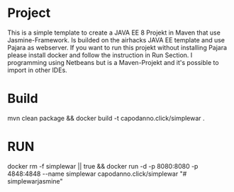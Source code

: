 # Project

This is a simple template to create a JAVA EE 8 Projekt in Maven that use Jasmine-Framework. 
Is builded on the airhacks JAVA EE template and use Pajara as webserver.
If you want to run this projekt without installing Pajara please install docker and follow the instruction in Run Section.
I programming using Netbeans but is a Maven-Projekt and it's possible to import in other IDEs.

# Build

mvn clean package && docker build -t capodanno.click/simplewar .

# RUN

docker rm -f simplewar || true && docker run -d -p 8080:8080 -p 4848:4848 --name simplewar capodanno.click/simplewar "# simplewarjasmine"
